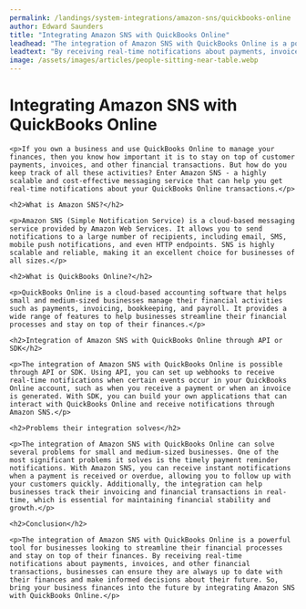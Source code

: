 ```yaml
---
permalink: /landings/system-integrations/amazon-sns/quickbooks-online
author: Edward Saunders
title: "Integrating Amazon SNS with QuickBooks Online"
leadhead: "The integration of Amazon SNS with QuickBooks Online is a powerful tool for businesses looking to streamline their financial processes and stay on top of their finances"
leadtext: "By receiving real-time notifications about payments, invoices, and other financial transactions, businesses can ensure they are always up to date with their finances and make informed decisions about their future. So, bring your business finances into the future by integrating Amazon SNS with QuickBooks Online."
image: /assets/images/articles/people-sitting-near-table.webp
---
```

<div class="arttext">
	<h1>Integrating Amazon SNS with QuickBooks Online</h1>

	<p>If you own a business and use QuickBooks Online to manage your finances, then you know how important it is to stay on top of customer payments, invoices, and other financial transactions. But how do you keep track of all these activities? Enter Amazon SNS - a highly scalable and cost-effective messaging service that can help you get real-time notifications about your QuickBooks Online transactions.</p>

	<h2>What is Amazon SNS?</h2>

	<p>Amazon SNS (Simple Notification Service) is a cloud-based messaging service provided by Amazon Web Services. It allows you to send notifications to a large number of recipients, including email, SMS, mobile push notifications, and even HTTP endpoints. SNS is highly scalable and reliable, making it an excellent choice for businesses of all sizes.</p>

	<h2>What is QuickBooks Online?</h2>

	<p>QuickBooks Online is a cloud-based accounting software that helps small and medium-sized businesses manage their financial activities such as payments, invoicing, bookkeeping, and payroll. It provides a wide range of features to help businesses streamline their financial processes and stay on top of their finances.</p>

	<h2>Integration of Amazon SNS with QuickBooks Online through API or SDK</h2>

	<p>The integration of Amazon SNS with QuickBooks Online is possible through API or SDK. Using API, you can set up webhooks to receive real-time notifications when certain events occur in your QuickBooks Online account, such as when you receive a payment or when an invoice is generated. With SDK, you can build your own applications that can interact with QuickBooks Online and receive notifications through Amazon SNS.</p>

	<h2>Problems their integration solves</h2>

	<p>The integration of Amazon SNS with QuickBooks Online can solve several problems for small and medium-sized businesses. One of the most significant problems it solves is the timely payment reminder notifications. With Amazon SNS, you can receive instant notifications when a payment is received or overdue, allowing you to follow up with your customers quickly. Additionally, the integration can help businesses track their invoicing and financial transactions in real-time, which is essential for maintaining financial stability and growth.</p>

	<h2>Conclusion</h2>

	<p>The integration of Amazon SNS with QuickBooks Online is a powerful tool for businesses looking to streamline their financial processes and stay on top of their finances. By receiving real-time notifications about payments, invoices, and other financial transactions, businesses can ensure they are always up to date with their finances and make informed decisions about their future. So, bring your business finances into the future by integrating Amazon SNS with QuickBooks Online.</p>

</div>